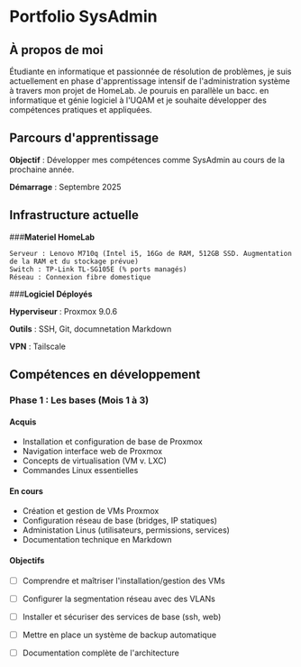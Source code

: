 # Portfolio SysAdmin

## À propos de moi 

Étudiante en informatique et passionnée de résolution de problèmes, je suis actuellement en phase d'apprentissage intensif de l'administration système à travers mon projet de HomeLab.
Je pouruis en parallèle un bacc. en informatique et génie logiciel à l'UQAM et je souhaite développer des compétences pratiques et appliquées.

## Parcours d'apprentissage 
**Objectif** : Développer mes compétences comme SysAdmin au cours de la prochaine année. 

**Démarrage** : Septembre 2025

## Infrastructure actuelle 

###**Materiel HomeLab**

```console
Serveur : Lenovo M710q (Intel i5, 16Go de RAM, 512GB SSD. Augmentation de la RAM et du stockage prévue)
Switch : TP-Link TL-SG105E (% ports managés)
Réseau : Connexion fibre domestique
``` 

###**Logiciel Déployés**

**Hyperviseur** : Proxmox 9.0.6

**Outils** : SSH, Git, documnetation Markdown

**VPN** : Tailscale

## Compétences en développement 

### Phase 1 : Les bases (Mois 1 à 3)
#### Acquis 
- Installation et configuration de base de Proxmox
- Navigation interface web de Proxmox
- Concepts de virtualisation (VM v. LXC)
- Commandes Linux essentielles

#### En cours
- Création et gestion de VMs Proxmox
- Configuration réseau de base (bridges, IP statiques)
- Administation Linus (utilisateurs, permissions, services)
- Documentation technique en Markdown

#### Objectifs
- [ ] Comprendre et maîtriser l'installation/gestion des VMs 
- [ ] Configurer la segmentation réseau avec des VLANs
- [ ] Installer et sécuriser des services de base (ssh, web)
- [ ] Mettre en place un système de backup automatique
- [ ] Documentation complète de l'architecture


